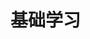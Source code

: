 <!--
 * @Descripttion: 
 * @Author: hanb
 * @Date: 2022-04-01 14:08:09
 * @LastEditors: hanb
 * @LastEditTime: 2022-04-01 14:08:10
-->
# 基础学习